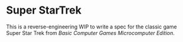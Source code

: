 # Super StarTrek

This is a reverse-engineering WIP to write a spec for the classic game
Super Star Trek from _Basic Computer Games Microcomputer Edition_.
